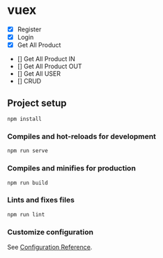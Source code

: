 # vuex

- [x] Register
- [x] Login
- [x] Get All Product
- [] Get All Product IN
- [] Get All Product OUT
- [] Get All USER
- [] CRUD

## Project setup

```
npm install
```

### Compiles and hot-reloads for development

```
npm run serve
```

### Compiles and minifies for production

```
npm run build
```

### Lints and fixes files

```
npm run lint
```

### Customize configuration

See [Configuration Reference](https://cli.vuejs.org/config/).
